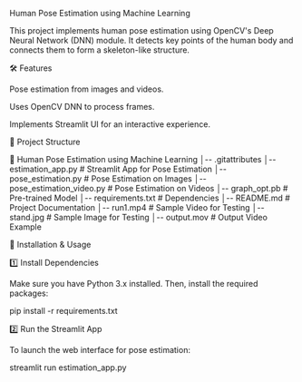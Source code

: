 Human Pose Estimation using Machine Learning

This project implements human pose estimation using OpenCV's Deep Neural Network (DNN) module. It detects key points of the human body and connects them to form a skeleton-like structure.

🛠️ Features

Pose estimation from images and videos.

Uses OpenCV DNN to process frames.

Implements Streamlit UI for an interactive experience.

📎 Project Structure

📁 Human Pose Estimation using Machine Learning │-- .gitattributes │-- estimation_app.py # Streamlit App for Pose Estimation │-- pose_estimation.py # Pose Estimation on Images │-- pose_estimation_video.py # Pose Estimation on Videos │-- graph_opt.pb # Pre-trained Model │-- requirements.txt # Dependencies │-- README.md # Project Documentation │-- run1.mp4 # Sample Video for Testing │-- stand.jpg # Sample Image for Testing │-- output.mov # Output Video Example

🚀 Installation & Usage

1️⃣ Install Dependencies

Make sure you have Python 3.x installed. Then, install the required packages:

pip install -r requirements.txt

2️⃣ Run the Streamlit App

To launch the web interface for pose estimation:

streamlit run estimation_app.py
